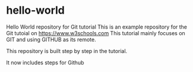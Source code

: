 # hello-world
Hello World repository for Git tutorial
This is an example repository for the Git tutoial on https://www.w3schools.com
This tutorial mainly focuses on GIT and using GITHUB as its remote.

This repository is built step by step in the tutorial.

It now includes steps for Github
